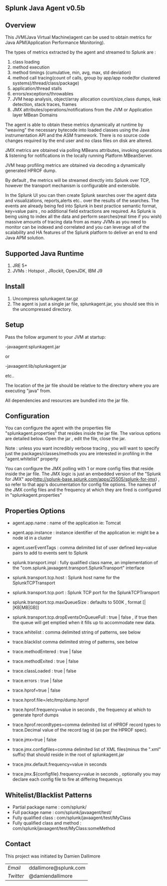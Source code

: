 ## Splunk Java Agent v0.5b

## Overview


This JVM(Java Virtual Machine)agent can be used to obtain metrics for Java APM(Application Performance Monitoring).

The types of metrics extracted by the agent and streamed to Splunk are :

1. class loading
2. method execution 
3. method timings (cumulative, min, avg, max, std deviation)
4. method call tracing(count of calls, group by app/app node(for clustered systems)/thread/class/package)
5. application/thread stalls
6. errors/exceptions/throwables
7. JVM heap analysis, object/array allocation count/size,class dumps, leak detection, stack traces, frames
8. JMX attributes/operations/notifications from the JVM or Application layer MBean Domains

The agent is able to obtain these metrics dynamically at runtime by "weaving" the necessary bytecode into loaded classes using the Java instrumentation API and the ASM framework.
There is no source code changes required by the end user and no class files on disk are altered.

JMX metrics are obtained via polling MBeans attributes, invoking operations & listening for notifications in the locally running Platform MBeanServer.

JVM heap profiling metrics are obtained via decoding a dynamically generated HPROF dump.

By default , the metrics will be streamed directly into Splunk over TCP, however the transport mechanism is configurable and extensible.

In the Splunk UI you can then create Splunk searches over the agent data and visualizations, reports,alerts etc.. over the results of the searches.
The events are already being fed into Splunk in best practice semantic format, key=value pairs , no additional field extractions are required.
As Splunk is being using to index all the data and perform searches(real time if you wish) massive amounts of tracing data from as many JVMs as you need to 
monitor can be indexed and correlated and you can leverage all of the scalability and HA features of the Splunk platform to deliver an end to end Java APM solution.


## Supported Java Runtime


1. JRE 5+
2. JVMs : Hotspot , JRockit, OpenJDK, IBM J9

## Install


1. Uncompress splunkagent.tar.gz
2. The agent is just a single jar file, splunkagent.jar, you should see this in the uncompressed directory.

## Setup


Pass the follow argument to your JVM at startup:

-javaagent:splunkagent.jar

or 

-javaagent:lib/splunkagent.jar

etc..

The location of the jar file should be relative to the directory where you are executing "java" from.

All dependencies and resources are bundled into the jar file.

## Configuration


You can configure the agent with the properties file "splunkagent.properties" that resides inside the jar file.
The various options are detailed below.
Open the jar , edit the file, close the jar.

Note : unless you want incredibly verbose tracing , you will want to specify just the packages/classes/methods you are interested in profiling in the "agent.whitelist" property

You can configure the JMX polling with 1 or more config files that reside inside the jar file.
The JMX logic is just an embedded version of the "Splunk for JMX" app(http://splunk-base.splunk.com/apps/25505/splunk-for-jmx) , so refer to that app's documentation for config file options.
The names of the JMX config files and the frequency at which they are fired is configured in "splunkagent.properties"


## Properties Options

* agent.app.name : name of the application ie: Tomcat
* agent.app.instance : instance identifier of the application ie: might be a node id in a cluster
* agent.userEventTags : comma delimited list of user defined key=value pairs to add to events sent to Splunk

* splunk.transport.impl : fully qualified class name, an implementation of the "com.splunk.javaagent.transport.SplunkTransport" interface
* splunk.transport.tcp.host : Splunk host name for the SplunkTCPTransport
* splunk.transport.tcp.port : Splunk TCP port for the SplunkTCPTransport
* splunk.transport.tcp.maxQueueSize : defaults to 500K , format [<integer>|<integer>[KB|MB|GB]]
* splunk.transport.tcp.dropEventsOnQueueFull : true | false , if true then the queue will get emptied when it fills up to accommodate new data.

* trace.whitelist : comma delimited string of patterns, see below
* trace.blacklist comma delimited string of patterns, see below
* trace.methodEntered : true | false
* trace.methodExited : true | false
* trace.classLoaded : true | false
* trace.errors : true | false

* trace.hprof=true | false
* trace.hprof.file=/etc/tmp/dump.hprof
* trace.hprof.frequency=value in seconds , the frequency at which to generate hprof dumps
* trace.hprof.recordtypes=comma delimited list of HPROF record types to trace.Decimal value of the record tag id (as per the HPROF spec).

* trace.jmx=true | false
* trace.jmx.configfiles=comma delimited list of XML files(minus the ".xml" suffix) that should reside in the root of splunkagent.jar
* trace.jmx.default.frequency=value in seconds
* trace.jmx.${configfile}.frequency=value in seconds , optionally you may declare each config file to fire at differing frequencys

## Whitelist/Blacklist Patterns


* Partial package name : com/splunk/
* Full package name : com/splunk/javaagent/test/
* Fully qualified class : com/splunk/javaagent/test/MyClass
* Fully qualified class and method : com/splunk/javaagent/test/MyClass:someMethod

## Contact

This project was initiated by Damien Dallimore
<table>

<tr>
<td><em>Email</em></td>
<td>ddallimore@splunk.com</td>
</tr>

<tr>
<td><em>Twitter</em>
<td>@damiendallimore</td>
</tr>


</table>

